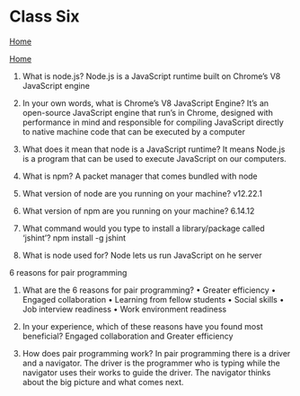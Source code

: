# Class Six

[Home](https://daviey52.github.io/reading-notes/)

[Home](https://daviey52.github.io/reading-notes/)

1. What is node.js?
Node.js is a JavaScript runtime built on Chrome’s V8 JavaScript engine

2. In your own words, what is Chrome’s V8 JavaScript Engine?
  It’s an open-source JavaScript engine that run’s in Chrome, designed with performance in mind  and responsible for compiling JavaScript directly to native machine code that can be executed by a computer
3. What does it mean that node is a JavaScript runtime?
  It means Node.js is a program that can be used to execute JavaScript on our computers.

4. What is npm?
A packet manager that comes bundled with node

5. What version of node are you running on your machine?
  v12.22.1

6. What version of npm are you running on your machine?
6.14.12

7. What command would you type to install a library/package called ‘jshint’?
   npm install -g jshint

8. What is node used for?
Node lets us run JavaScript on he server

6 reasons for pair programming

1. What are the 6 reasons for pair programming?
• Greater efficiency
• Engaged collaboration
• Learning from fellow students
• Social skills
• Job interview readiness
• Work environment readiness

2. In your experience, which of these reasons have you found most beneficial?
Engaged collaboration and Greater efficiency

3. How does pair programming work?
 In pair programming there is a driver and a navigator. The driver is the programmer who is typing while the navigator uses their works to guide the driver. The navigator thinks about the big picture and what comes next.
